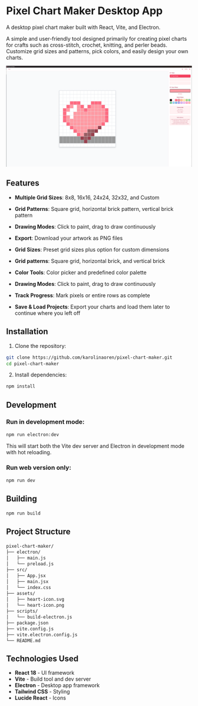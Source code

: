 # Pixel Chart Maker Desktop App

A desktop pixel chart maker built with React, Vite, and Electron.

A simple and user-friendly tool designed primarily for creating pixel charts for crafts such as cross-stitch, crochet, knitting, and perler beads. Customize grid sizes and patterns, pick colors, and easily design your own charts.

![Main Screen Screenshot](assets/screenshot.png)

## Features

- **Multiple Grid Sizes**: 8x8, 16x16, 24x24, 32x32, and Custom
- **Grid Patterns**: Square grid, horizontal brick pattern, vertical brick pattern
- **Drawing Modes**: Click to paint, drag to draw continuously
- **Export**: Download your artwork as PNG files


- **Grid Sizes**: Preset grid sizes plus option for custom dimensions
- **Grid patterns**: Square grid, horizontal brick, and vertical brick
- **Color Tools**: Color picker and predefined color palette
- **Drawing Modes**: Click to paint, drag to draw continuously
- **Track Progress**: Mark pixels or entire rows as complete
- **Save & Load Projects**: Export your charts and load them later to continue where you left off


## Installation

1. Clone the repository:
```bash
git clone https://github.com/karolinaoren/pixel-chart-maker.git
cd pixel-chart-maker
```

2. Install dependencies:
```bash
npm install
```

## Development

### Run in development mode:
```bash
npm run electron:dev
```

This will start both the Vite dev server and Electron in development mode with hot reloading.

### Run web version only:
```bash
npm run dev
```

## Building

```bash
npm run build
```

## Project Structure

```
pixel-chart-maker/
├── electron/
│   ├── main.js          
│   └── preload.js       
├── src/
│   ├── App.jsx         
│   ├── main.jsx        
│   └── index.css        
├── assets/
│   ├── heart-icon.svg         
│   └── heart-icon.png         
├── scripts/
│   └── build-electron.js 
├── package.json
├── vite.config.js      
├── vite.electron.config.js
└── README.md
```

## Technologies Used

- **React 18** - UI framework
- **Vite** - Build tool and dev server
- **Electron** - Desktop app framework
- **Tailwind CSS** - Styling
- **Lucide React** - Icons

